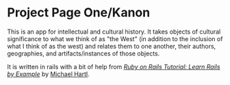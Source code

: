 # Project Page One/Kanon

This is an app for intellectual and cultural history. It takes objects of cultural significance to what we think of as "the West" (in addition to the inclusion of what I think of as the west) and relates them to one another, their authors, geographies, and artifacts/instances of those objects.

It is written in rails with a bit of help from [*Ruby on Rails Tutorial: Learn Rails by Example*](http://railstutorial.org/)
by [Michael Hartl](http://michaelhartl.com/).